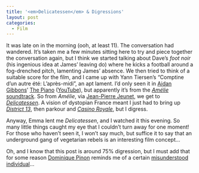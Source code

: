 ```yaml
---
title: '<em>Delicatessen</em> & Digressions'
layout: post
categories:
  - Film
---
```

It was late on in the morning (ooh, at least 11). The conversation had wandered. It’s taken me a few minutes sitting here to try and piece together the conversation again, but I think we started talking about Dave’s _foot noir_ (his ingenious idea at James’ leaving do) where he kicks a football around a fog-drenched pitch, lamenting James’ absence. We then tried to think of a suitable score for the film, and I came up with Yann Tiersen’s “Comptine d’un autre été: L’après-midi”, an apt lament. I’d only seen it in [Aidan Gibbons](http://www.aidangibbons.com/)’ [The Piano](http://www.aidangibbons.com/piano.html) ([YouTube](http://www.youtube.com/watch?v=Sr64NI33qUo)), but apparently it’s from the [_Amélie_ soundtrack](http://en.wikipedia.org/wiki/Amélie_(soundtrack)). So from _Amélie_, via [Jean-Pierre Jeunet](http://en.wikipedia.org/wiki/Jean-Pierre_Jeunet), we get to _[Delicatessen](http://en.wikipedia.org/wiki/Delicatessen_(film))_. A vision of dystopian France meant I just had to bring up _[District 13](http://en.wikipedia.org/wiki/District_13)_, then parkour and [_Casino Royale_](http://blog.cmbuckley.co.uk/2006/11/26/casino-royale-planet-of-sound/), but I digress.

Anyway, Emma lent me _Delicatessen_, and I watched it this evening. So many little things caught my eye that I couldn’t turn away for one moment! For those who haven’t seen it, I won’t say much, but suffice it to say that an underground gang of vegetarian rebels is an interesting film concept…

Oh, and I know that this post is around 75% digression, but I must add that for some reason [Dominique Pinon](http://en.wikipedia.org/wiki/Dominique_Pinon) reminds me of a certain [misunderstood](http://www.milienzo.com/2007/07/10/epuron-advert-will-make-you-smile/) [individual](http://www.youtube.com/watch?v=cw_n_02-gN4)…

